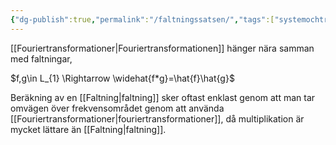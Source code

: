```yaml
---
{"dg-publish":true,"permalink":"/faltningssatsen/","tags":["systemochtransformer"]}
---
```


[[Fouriertransformationer\|Fouriertransformationen]] hänger nära samman med faltningar, 

$f,g\in L_{1} \Rightarrow \widehat{f*g}=\hat{f}\hat{g}$


Beräkning av en [[Faltning\|faltning]] sker oftast enklast genom att man tar omvägen över frekvensområdet genom att använda [[Fouriertransformationer\|fouriertransformationer]], då multiplikation är mycket lättare än [[Faltning\|faltning]]. 